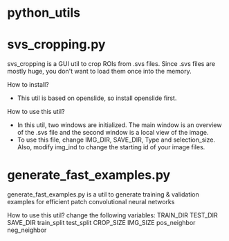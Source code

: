 # python_utils

# svs_cropping.py
svs_cropping is a GUI util to crop ROIs from .svs files. Since .svs files are mostly huge, you don't want to load them once into the memory. 

How to install?
- This util is based on openslide, so install openslide first.

How to use this util?
- In this util, two windows are initialized. The main window is an overview of the .svs file and the second window is a local view of the image.
- To use this file, change IMG_DIR, SAVE_DIR, Type and selection_size. Also, modify img_ind to change the starting id of your image files. 

# generate_fast_examples.py
generate_fast_examples.py is a util to generate training & validation examples for efficient patch convolutional neural networks

How to use this util?
change the following variables:
TRAIN_DIR
TEST_DIR
SAVE_DIR
train_split
test_split
CROP_SIZE
IMG_SIZE
pos_neighbor
neg_neighbor

